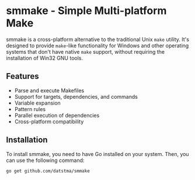 # smmake - Simple Multi-platform Make

smmake is a cross-platform alternative to the traditional Unix `make` utility. It's designed to provide `make`-like functionality for Windows and other operating systems that don't have native `make` support, without requiring the installation of Win32 GNU tools.

## Features

- Parse and execute Makefiles
- Support for targets, dependencies, and commands
- Variable expansion
- Pattern rules
- Parallel execution of dependencies
- Cross-platform compatibility

## Installation

To install smmake, you need to have Go installed on your system. Then, you can use the following command:

```bash
go get github.com/datstma/smmake